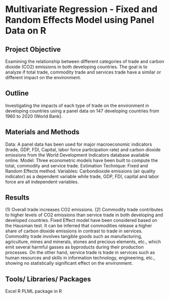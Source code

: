 # Multivariate Regression - Fixed and Random Effects Model using Panel Data on R



## Project Objective
Examining the relationship between different categories of trade and carbon dioxide (CO2) emissions in both developing countries. The goal is to analyze if total trade, commodity trade and services trade have a similar or different impact on the environment. 

## Outline
Investigating the impacts of each type of trade on the environment in developing countries using a panel data on 147 developing countries from 1960 to 2020 (World Bank). 

## Materials and Methods
Data: A panel data has been used for major macroeconomic indicators (trade, GDP, FDI, Capital, labor force participation rate) and carbon dioxide emissions from the World Development Indicators database available online. 
Model: Three econometric models have been built to compute the total, commodity and service trade. 
Estimation Technique: Fixed and Random Effects method. 
Variables: Carbondioxide emissions (air quality indicator) as a dependent variable while trade, GDP, FDI, capital and labor force are all independent variables. 

## Results
(1) Overall trade increases CO2 emissions.
(2) Commodity trade contributes to higher levels of CO2 emissions than service trade in both developing and developed countries. 
Fixed Effect model have been considered based on the Hausman test. 
It can be inferred that commodities release a higher share of carbon dioxide emissions in contrast to trade in services. Commodity trade involves tangible goods such as manufacturing, agriculture, mines and minerals, stones and precious elements, etc., which emit several harmful gasses as byproducts during their production processes. On the other hand, service trade is trade in services such as human resources and skills in information technology, engineering, etc., showing no statistically significant effect on the environment.

## Tools/ Libraries/ Packages
Excel
R
PLML package in R

